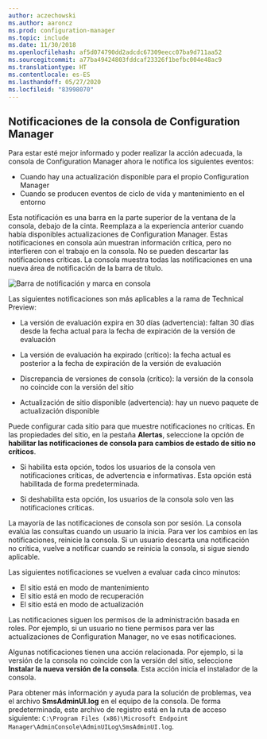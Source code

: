 ```yaml
---
author: aczechowski
ms.author: aaroncz
ms.prod: configuration-manager
ms.topic: include
ms.date: 11/30/2018
ms.openlocfilehash: af5d074790dd2adcdc67309eecc07ba9d711aa52
ms.sourcegitcommit: a77ba49424803fddcaf23326f1befbc004e48ac9
ms.translationtype: HT
ms.contentlocale: es-ES
ms.lasthandoff: 05/27/2020
ms.locfileid: "83998070"
---
```

## <a name="configuration-manager-console-notifications"></a><a name="bkmk_notify"></a> Notificaciones de la consola de Configuration Manager
<!--1318035-->
Para estar esté mejor informado y poder realizar la acción adecuada, la consola de Configuration Manager ahora le notifica los siguientes eventos:
- Cuando hay una actualización disponible para el propio Configuration Manager
- Cuando se producen eventos de ciclo de vida y mantenimiento en el entorno

Esta notificación es una barra en la parte superior de la ventana de la consola, debajo de la cinta. Reemplaza a la experiencia anterior cuando había disponibles actualizaciones de Configuration Manager. Estas notificaciones en consola aún muestran información crítica, pero no interfieren con el trabajo en la consola. No se pueden descartar las notificaciones críticas. La consola muestra todas las notificaciones en una nueva área de notificación de la barra de título. 

![Barra de notificación y marca en consola](../../media/1318035-notify-eval-version-expired.png)

Las siguientes notificaciones son más aplicables a la rama de Technical Preview:  

- La versión de evaluación expira en 30 días (advertencia): faltan 30 días desde la fecha actual para la fecha de expiración de la versión de evaluación  

- La versión de evaluación ha expirado (crítico): la fecha actual es posterior a la fecha de expiración de la versión de evaluación  

- Discrepancia de versiones de consola (crítico): la versión de la consola no coincide con la versión del sitio  

- Actualización de sitio disponible (advertencia): hay un nuevo paquete de actualización disponible  


Puede configurar cada sitio para que muestre notificaciones no críticas. En las propiedades del sitio, en la pestaña **Alertas**, seleccione la opción de **habilitar las notificaciones de consola para cambios de estado de sitio no críticos**. 

- Si habilita esta opción, todos los usuarios de la consola ven notificaciones críticas, de advertencia e informativas. Esta opción está habilitada de forma predeterminada.  

- Si deshabilita esta opción, los usuarios de la consola solo ven las notificaciones críticas.  

La mayoría de las notificaciones de consola son por sesión. La consola evalúa las consultas cuando un usuario la inicia. Para ver los cambios en las notificaciones, reinicie la consola. Si un usuario descarta una notificación no crítica, vuelve a notificar cuando se reinicia la consola, si sigue siendo aplicable. 

Las siguientes notificaciones se vuelven a evaluar cada cinco minutos:
- El sitio está en modo de mantenimiento  
- El sitio está en modo de recuperación  
- El sitio está en modo de actualización  

Las notificaciones siguen los permisos de la administración basada en roles. Por ejemplo, si un usuario no tiene permisos para ver las actualizaciones de Configuration Manager, no ve esas notificaciones.

Algunas notificaciones tienen una acción relacionada. Por ejemplo, si la versión de la consola no coincide con la versión del sitio, seleccione **Instalar la nueva versión de la consola**. Esta acción inicia el instalador de la consola. 

Para obtener más información y ayuda para la solución de problemas, vea el archivo **SmsAdminUI.log** en el equipo de la consola. De forma predeterminada, este archivo de registro está en la ruta de acceso siguiente: `C:\Program Files (x86)\Microsoft Endpoint Manager\AdminConsole\AdminUILog\SmsAdminUI.log`.


